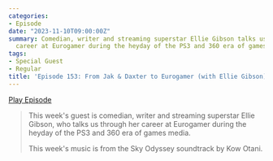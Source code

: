 ```yaml
---
categories:
- Episode
date: "2023-11-10T09:00:00Z"
summary: Comedian, writer and streaming superstar Ellie Gibson talks us through her
  career at Eurogamer during the heyday of the PS3 and 360 era of games media.
tags:
- Special Guest
- Regular
title: 'Episode 153: From Jak & Daxter to Eurogamer (with Ellie Gibson)'
---
```


[Play Episode](https://www.patreon.com/posts/from-jak-daxter-92611806)
> This week's guest is comedian, writer and streaming superstar Ellie Gibson, who talks us through her career at Eurogamer during the heyday of the PS3 and 360 era of games media.
> 
> This week's music is from the Sky Odyssey soundtrack by Kow Otani.